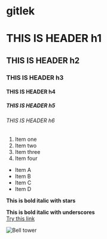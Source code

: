 # gitlek
# THIS IS HEADER h1
## THIS IS HEADER h2
### THIS IS HEADER h3
#### THIS IS HEADER h4
##### THIS IS HEADER h5
###### THIS IS HEADER h6
1. Item one
2. Item two
3. Item three
4. Item four
* Item A
* Item B
* Item C
* Item D

**This is bold italic with stars**

__This is bold italic with underscores__  
[Try this link](https://www.linkedin.com/in/danielnevadokroger/)

![Bell tower](https://unsplash.com/photos/a-clock-tower-with-a-bell-on-top-of-it-VXMhr1x7Y7g)
